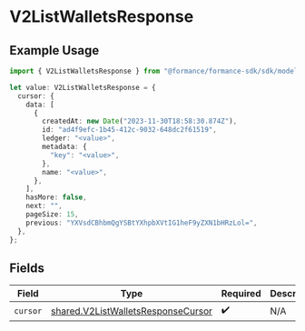 # V2ListWalletsResponse

## Example Usage

```typescript
import { V2ListWalletsResponse } from "@formance/formance-sdk/sdk/models/shared";

let value: V2ListWalletsResponse = {
  cursor: {
    data: [
      {
        createdAt: new Date("2023-11-30T18:58:30.874Z"),
        id: "ad4f9efc-1b45-412c-9032-648dc2f61519",
        ledger: "<value>",
        metadata: {
          "key": "<value>",
        },
        name: "<value>",
      },
    ],
    hasMore: false,
    next: "",
    pageSize: 15,
    previous: "YXVsdCBhbmQgYSBtYXhpbXVtIG1heF9yZXN1bHRzLol=",
  },
};
```

## Fields

| Field                                                                                           | Type                                                                                            | Required                                                                                        | Description                                                                                     |
| ----------------------------------------------------------------------------------------------- | ----------------------------------------------------------------------------------------------- | ----------------------------------------------------------------------------------------------- | ----------------------------------------------------------------------------------------------- |
| `cursor`                                                                                        | [shared.V2ListWalletsResponseCursor](../../../sdk/models/shared/v2listwalletsresponsecursor.md) | :heavy_check_mark:                                                                              | N/A                                                                                             |